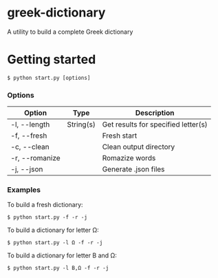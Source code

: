 # greek-dictionary

A utility to build a complete Greek dictionary

# Getting started

```
$ python start.py [options]
```

### Options

| Option         | Type      | Description                         |
| -------------- | --------- | ----------------------------------- |
| -l, --length   | String(s) | Get results for specified letter(s) |
| -f, --fresh    |           | Fresh start                         |
| -c, --clean    |           | Clean output directory              |
| -r, --romanize |           | Romazize words                      |
| -j, --json     |           | Generate .json files                |

### Examples

To build a fresh dictionary:

```
$ python start.py -f -r -j
```

To build a dictionary for letter Ω:

```
$ python start.py -l Ω -f -r -j
```

To build a dictionary for letter Β and Ω:

```
$ python start.py -l Β,Ω -f -r -j
```
